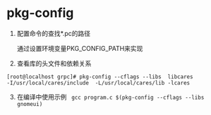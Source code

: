 # pkg-config 

1. 配置命令的查找*.pc的路径

   通过设置环境变量PKG_CONFIG_PATH来实现
2. 查看库的头文件和依赖关系

```shell
[root@localhost grpc]# pkg-config --cflags --libs  libcares 
-I/usr/local/cares/include  -L/usr/local/cares/lib -lcares
```
3. 在编译中使用示例
   ` gcc program.c $(pkg-config --cflags --libs gnomeui)`

